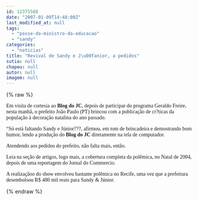 ```yaml
---
id: 12375588
date: "2007-01-09T14:48:00Z"
last_modified_at: null
tags:
  - "posse-do-ministro-da-educacao"
  - "sandy"
categories:
  - "noticias"
title: "Revival de Sandy e J\u00fanior, a pedidos"
sutia: null
chapeu: null
autor: null
imagem: null
---
```

{% raw %}
<p><P><FONT face=Verdana>Em visita de cortesia ao<STRONG> Blog do JC</STRONG>, depois de participar do programa Geraldo Freire, nesta manhã, o prefeito João Paulo (PT) brincou com a publicação de cr?ticas da população à decoração natalina do ano passado.</FONT></P></p>
<p><P><FONT face=Verdana>“Só está faltando Sandy e Júnior???, afirmou, em tom de brincadeira e demostrando bom humor, lendo a produção do <STRONG>Blog do JC</STRONG> diretamente na tela de computador.</FONT></P></p>
<p><P><FONT face=Verdana>Atendendo aos pedidos do prefeito, não falta mais, então.</FONT></P></p>
<p><P><FONT face=Verdana>Leia na seção de artigos, logo mais, a cobertura completa da polêmica, no Natal de 2004, depois de uma reportagem do Jornal do Commercio.</FONT></P></p>
<p><P><FONT face=Verdana>A realizaçãoo do show envolveu bastante polêmica no Recife, uma vez que a prefeitura desembolsou R$ 480 mil reais para Sandy &amp; Júnior.</FONT></P> </p>
{% endraw %}